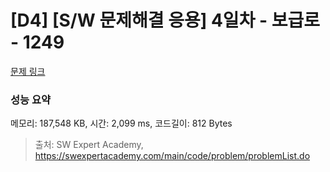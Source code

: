 # [D4] [S/W 문제해결 응용] 4일차 - 보급로 - 1249 

[문제 링크](https://swexpertacademy.com/main/code/problem/problemDetail.do?contestProbId=AV15QRX6APsCFAYD) 

### 성능 요약

메모리: 187,548 KB, 시간: 2,099 ms, 코드길이: 812 Bytes



> 출처: SW Expert Academy, https://swexpertacademy.com/main/code/problem/problemList.do